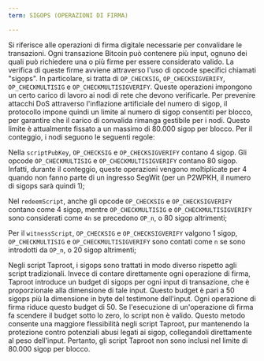 ```yaml
---
term: SIGOPS (OPERAZIONI DI FIRMA)

---
```

Si riferisce alle operazioni di firma digitale necessarie per convalidare le transazioni. Ogni transazione Bitcoin può contenere più input, ognuno dei quali può richiedere una o più firme per essere considerato valido. La verifica di queste firme avviene attraverso l'uso di opcode specifici chiamati "sigops". In particolare, si tratta di `OP_CHECKSIG`, `OP_CHECKSIGVERIFY`, `OP_CHECKMULTISIG` e `OP_CHECKMULTISIGVERIFY`. Queste operazioni impongono un certo carico di lavoro ai nodi di rete che devono verificarle. Per prevenire attacchi DoS attraverso l'inflazione artificiale del numero di sigop, il protocollo impone quindi un limite al numero di sigop consentiti per blocco, per garantire che il carico di convalida rimanga gestibile per i nodi. Questo limite è attualmente fissato a un massimo di 80.000 sigop per blocco. Per il conteggio, i nodi seguono le seguenti regole:

Nella `scriptPubKey`, `OP_CHECKSIG` e `OP_CHECKSIGVERIFY` contano 4 sigop. Gli opcode `OP_CHECKMULTISIG` e `OP_CHECKMULTISIGVERIFY` contano 80 sigop. Infatti, durante il conteggio, queste operazioni vengono moltiplicate per 4 quando non fanno parte di un ingresso SegWit (per un P2WPKH, il numero di sigops sarà quindi 1);

Nel `redeemScript`, anche gli opcode `OP_CHECKSIG` e `OP_CHECKSIGVERIFY` contano come 4 sigop, mentre `OP_CHECKMULTISIG` e `OP_CHECKMULTISIGVERIFY` sono considerati come `4n` se precedono `OP_n`, o 80 sigop altrimenti;

Per il `witnessScript`, `OP_CHECKSIG` e `OP_CHECKSIGVERIFY` valgono 1 sigop, `OP_CHECKMULTISIG` e `OP_CHECKMULTISIGVERIFY` sono contati come `n` se sono introdotti da `OP_n`, o 20 sigop altrimenti;

Negli script Taproot, i sigops sono trattati in modo diverso rispetto agli script tradizionali. Invece di contare direttamente ogni operazione di firma, Taproot introduce un budget di sigops per ogni input di transazione, che è proporzionale alla dimensione di tale input. Questo budget è pari a 50 sigops più la dimensione in byte del testimone dell'input. Ogni operazione di firma riduce questo budget di 50. Se l'esecuzione di un'operazione di firma fa scendere il budget sotto lo zero, lo script non è valido. Questo metodo consente una maggiore flessibilità negli script Taproot, pur mantenendo la protezione contro potenziali abusi legati ai sigop, collegandoli direttamente al peso dell'input. Pertanto, gli script Taproot non sono inclusi nel limite di 80.000 sigop per blocco.